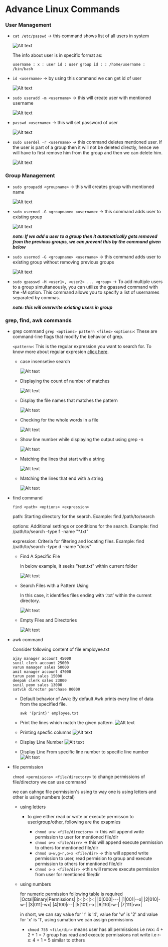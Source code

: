 # Advance Linux Commands
### User Management
- ```cat /etc/passwd``` -> this command shows list of all users in system

    ![Alt text](image-2.png)

    The info about user is in specific format as:
    ```
    username : x : user id : user group id : : /home/username : /bin/bash 
    ```

- ```id <username>``` -> by using this command we can get id of user

    ![Alt text](image-3.png)

- ```sudo useradd -m <username>``` -> this will create user with mentioned username

    ![Alt text](image-4.png)

- ```passwd <username>``` -> this will set password of user 

    ![Alt text](image-5.png)

- ```sudo userdel -r <username>``` -> this command deletes mentioned user. If the user is part of a group then it will not be deleted directly, hence we will have to first remove him from the group and then we can delete him.

    ![Alt text](image-6.png)

### Group Management
- ```sudo groupadd <groupname>``` -> this will creates group with mentioned name

    ![Alt text](image-7.png)

- ```sudo usermod -G <groupname> <username>``` -> this command adds user to existing group

    ![Alt text](image-8.png)

    ***note: If we add a user to a group then it automatically gets removed from the previous groups, we can prevent this by the command given below***

- ```sudo usermod -G <groupname> <username>``` -> this command adds user to existing group without removing previous groups

    ![Alt text](image-9.png)

- ```sudo gpasswd -M <user1>, <user2> ... <group>``` -> To add multiple users to a group simultaneously, you can utilize the gpasswd command with the -M option. This command allows you to specify a list of usernames separated by commas.

    ***note: this will overwrite existing users in group***

### grep, find, awk commands
- grep command ```grep <options> pattern <files>```
    ```<options>```: These are command-line flags that modify the behavior of grep. 

    ```<pattern>```: This is the regular expression you want to search for. To know more about regular expresion [click here](https://www.geeksforgeeks.org/write-regular-expressions/).
    
    - case insensetive search

        ![Alt text](image-10.png)
    
    - Displaying the count of number of matches

        ![Alt text](image-11.png)

    - Display the file names that matches the pattern

        ![Alt text](image-12.png)
    
    - Checking for the whole words in a file

        ![Alt text](image-13.png)

    - Show line number while displaying the output using grep -n

        ![Alt text](image-14.png)
    
    - Matching the lines that start with a string

        ![Alt text](image-15.png)

    - Matching the lines that end with a string

        ![Alt text](image-16.png)

- find command

    ```find <path> <options> <expression>```

    path: Starting directory for the search.
    Example: find /path/to/search

    options: Additional settings or conditions for the search.
    Example: find /path/to/search -type f -name "*.txt"

    expression: Criteria for filtering and locating files.
    Example: find /path/to/search -type d -name "docs"

    - Find A Specific File
        
        in below example, it seeks "test.txt" within current folder

        ![Alt text](image-17.png)
    
    - Search Files with a Pattern Using

        In this case, it identifies files ending with ‘.txt’ within the current directory.

        ![Alt text](image-18.png)
    
    - Empty Files and Directories

        ![Alt text](image-19.png)
    
- awk command

    Consider following content of file employee.txt
    ```
    ajay manager account 45000
    sunil clerk account 25000
    varun manager sales 50000
    amit manager account 47000
    tarun peon sales 15000
    deepak clerk sales 23000
    sunil peon sales 13000
    satvik director purchase 80000
    ```

    - Default behavior of Awk: By default Awk prints every line of data from the specified file.

        ```awk '{print}' employee.txt```
    
    - Print the lines which match the given pattern.
        ![Alt text](image-20.png)
    
    - Printing specfic columns
        ![Alt text](image-21.png)

    - Display Line Number
        ![Alt text](image-22.png)

    - Display Line From specific line number to specific line number
        ![Alt text](image-23.png)

- file permission
    
    ```chmod <permisions> <file/directory>``` to change permissions of file/directory we can use command

    we can cahnge file permission's using to way one is using letters and other is using numbers (octal)

    - using letters
        
        - to give either read or write or execute permisson to user/group/other, following are the exapmles

            - ```chmod u+w <file/directory>``` -> this will append write permission to user for mentioned file/dir
            - ```chmod o+x <file/dirr>``` -> this will append execute permission to others for mentioned file/dir
            - ```chmod u+w,g+r,o+x <file/dir>``` -> this will append write permission to user, read permision to group and execute permission to others for mentioned file/dir
            - ```chmod o-x <file/dir>``` ->this will remove execute permission from user for mentioned file/dir
    
    - using numbers
        
        for numeric permission following table is required
        |Octal|Binary|Permissions|
        |:-:|:-:|:-:|
        |0|000|---|
        |1|001|--x|
        |2|010|-w-|
        |3|011|-wx|
        |4|100|r--|
        |5|101|r-x|
        |6|110|rw-|
        |7|111|rwx|

        in short, we can say value for 'r' is '4', value for 'w' is '2' and value for 'x' is '1', using sumation we can assign permissions

        - ```chmod 755 <file/dir>``` means
        user has all permissions i.e rwx: 4 + 2 + 1 = 7
        group has read and execute permissions not write i.e r-x: 4 + 1 = 5
        similar to others
